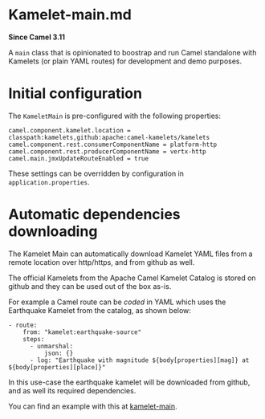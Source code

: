 # Kamelet-main.md

**Since Camel 3.11**

A `main` class that is opinionated to boostrap and run Camel standalone
with Kamelets (or plain YAML routes) for development and demo purposes.

# Initial configuration

The `KameletMain` is pre-configured with the following properties:

    camel.component.kamelet.location = classpath:kamelets,github:apache:camel-kamelets/kamelets
    camel.component.rest.consumerComponentName = platform-http
    camel.component.rest.producerComponentName = vertx-http
    camel.main.jmxUpdateRouteEnabled = true

These settings can be overridden by configuration in
`application.properties`.

# Automatic dependencies downloading

The Kamelet Main can automatically download Kamelet YAML files from a
remote location over http/https, and from github as well.

The official Kamelets from the Apache Camel Kamelet Catalog is stored on
github and they can be used out of the box as-is.

For example a Camel route can be *coded* in YAML which uses the
Earthquake Kamelet from the catalog, as shown below:

    - route:
        from: "kamelet:earthquake-source"
        steps:
          - unmarshal:
              json: {}
          - log: "Earthquake with magnitude ${body[properties][mag]} at ${body[properties][place]}"

In this use-case the earthquake kamelet will be downloaded from github,
and as well its required dependencies.

You can find an example with this at
[kamelet-main](https://github.com/apache/camel-examples/tree/main/kamelet-main).
